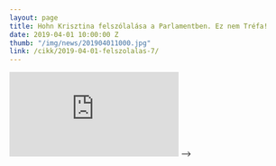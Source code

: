 ```yaml
---
layout: page
title: Hohn Krisztina felszólalása a Parlamentben. Ez nem Tréfa!
date: 2019-04-01 10:00:00 Z
thumb: "/img/news/201904011000.jpg"
link: /cikk/2019-04-01-felszolalas-7/
---
```

<div class="container-yt">
  <iframe class="responsive-iframe-yt" src="https://www.youtube.com/embed/Osl46Gd1ajw" frameborder="0" allowfullscreen>><iframe>
</div>
<!-- <iframe width="770" height="433" src="https://www.youtube.com/embed/Osl46Gd1ajw" frameborder="0" allowfullscreen></iframe> -->